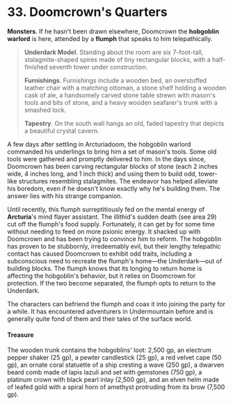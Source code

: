 # 33. Doomcrown's Quarters

**Monsters**. If he hasn't been drawn elsewhere, Doomcrown the **hobgoblin warlord** is here, attended by a **flumph** that speaks to him telepathically.

>**Underdark Model**. Standing about the room are six 7-foot-tall, stalagmite-shaped spires made of tiny rectangular blocks, with a half-finished seventh tower under construction.
>
>**Furnishings**. Furnishings include a wooden bed, an overstuffed leather chair with a matching ottoman, a stone shelf holding a wooden cask of ale, a handsomely carved stone table strewn with mason's tools and bits of stone, and a heavy wooden seafarer's trunk with a smashed lock.
>
>**Tapestry**. On the south wall hangs an old, faded tapestry that depicts a beautiful crystal cavern.
>

A few days after settling in Arcturiadoom, the hobgoblin warlord commanded his underlings to bring him a set of mason's tools. Some old tools were gathered and promptly delivered to him. In the days since, Doomcrown has been carving rectangular blocks of stone (each 2 inches wide, 4 inches long, and 1 inch thick) and using them to build odd, tower-like structures resembling stalagmites. The endeavor has helped alleviate his boredom, even if he doesn't know exactly why he's building them. The answer lies with his strange companion.

Until recently, this flumph surreptitiously fed on the mental energy of **Arcturia**'s mind flayer assistant. The illithid's sudden death (see area 29) cut off the flumph's food supply. Fortunately, it can get by for some time without needing to feed on more psionic energy. It shacked up with Doomcrown and has been trying to convince him to reform. The hobgoblin has proven to be stubbornly, irredeemably evil, but their lengthy telepathic contact has caused Doomcrown to exhibit odd traits, including a subconscious need to recreate the flumph's home—the Underdark—out of building blocks. The flumph knows that its longing to return home is affecting the hobgoblin's behavior, but it relies on Doomcrown for protection. If the two become separated, the flumph opts to return to the Underdark.

The characters can befriend the flumph and coax it into joining the party for a while. It has encountered adventurers in Undermountain before and is generally quite fond of them and their tales of the surface world.

#### Treasure

The wooden trunk contains the hobgoblins' loot: 2,500 gp, an electrum pepper shaker (25 gp), a pewter candlestick (25 gp), a red velvet cape (50 gp), an ornate coral statuette of a ship cresting a wave (250 gp), a dwarven beard comb made of lapis lazuli and set with gemstones (750 gp), a platinum crown with black pearl inlay (2,500 gp), and an elven helm made of leafed gold with a spiral horn of amethyst protruding from its brow (7,500 gp).